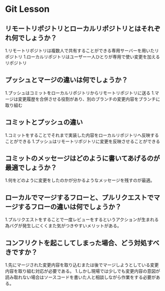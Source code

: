 # Git Lesson

## リモートリポジトリとローカルリポジトリとはそれぞれ何でしょうか？

1.リモートリポジトリは複数人で共有することができる専用サーバーを用いたリポジトリ
1.ローカルリポジトリはユーザー一人ひとりが専用で使い変更を加えるリポジトリ

## プッシュとマージの違いは何でしょうか？

1.プッシュはコミットをローカルリポジトリからリモートリポジトリに送る
1.マージは変更履歴を合併させる役割があり、別のブランチの変更内容をブランチに取り組む

## コミットとプッシュの違い

1.コミットをすることでそれまで実装した内容をローカルリポジトリへ反映することができる
1.プッシュはリモートリポジトリに変更を反映させることができる

## コミットのメッセージはどのように書いてあげるのが最適でしょうか？

1.何をどのように変更をしたのかが分かるようなメッセージを残すのが最適。

## ローカルでマージするフローと、プルリクエストでマージするフローの違いは何でしょうか？

1.プルリクエストをすることで一度レビューをするというアクションが生まれる為バグが発生しにくくまた気がつきやすいメリットがある。

## コンフリクトを起こしてしまった場合、どう対処すべきですか？

1.先にマージされた変更内容を取り込むまたは後でマージしようとしている変更内容を取り組む対応が必要である。
1.しかし現場では少しでも変更内容の意図が読み取れない場合はソースコードを書いた人と相談しながら作業をする必要がある。


